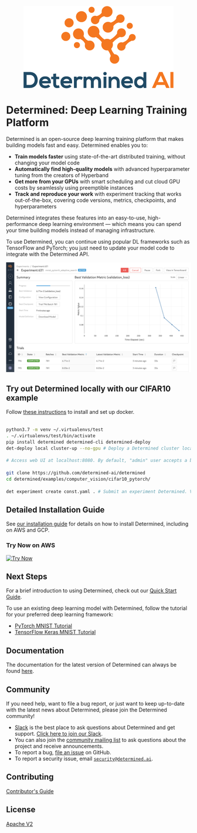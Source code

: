 <p align="center"><img src="determined-logo.png" alt="Determined AI Logo"></p>

# Determined: Deep Learning Training Platform

Determined is an open-source deep learning training platform that makes building
models fast and easy. Determined enables you to:

- **Train models faster** using state-of-the-art distributed training, without
  changing your model code
- **Automatically find high-quality models** with advanced hyperparameter tuning
  from the creators of Hyperband
- **Get more from your GPUs** with smart scheduling and cut cloud GPU costs by
  seamlessly using preemptible instances
- **Track and reproduce your work** with experiment tracking that works
  out-of-the-box, covering code versions, metrics, checkpoints, and
  hyperparameters

Determined integrates these features into an easy-to-use, high-performance deep
learning environment — which means you can spend your time building models
instead of managing infrastructure.

To use Determined, you can continue using popular DL frameworks such as
TensorFlow and PyTorch; you just need to update your model code to integrate
with the Determined API.

<p align="center"><img src="hp_experiment_page.jpg" alt="Web UI"></p>

## Try out Determined locally with our CIFAR10 example
 
Follow [these instructions](https://docs.determined.ai/latest/how-to/installation/requirements.html#install-docker) to install and set up docker.

 ```bash

 python3.7 -m venv ~/.virtualenvs/test
 . ~/.virtualenvs/test/bin/activate
 pip install determined determined-cli determined-deploy
 det-deploy local cluster-up --no-gpu # Deploy a Determined cluster locally with no GPU
 
 # Access web UI at localhost:8080. By default, "admin" user accepts a blank password.
 
 git clone https://github.com/determined-ai/determined
 cd determined/examples/computer_vision/cifar10_pytorch/
 
 det experiment create const.yaml . # Submit an experiment Determined. View results in web UI.
 ```

## Detailed Installation Guide

See [our installation guide](https://docs.determined.ai/latest/how-to/install-main.html) for details on how to install Determined, including on AWS and GCP.

### Try Now on AWS

[![Try Now](https://s3.amazonaws.com/cloudformation-examples/cloudformation-launch-stack.png)](https://console.aws.amazon.com/cloudformation/home?region=us-west-2#/stacks/create/review?templateURL=https://determined-ai-public.s3-us-west-2.amazonaws.com/simple.yaml)

## Next Steps

For a brief introduction to using Determined, check out our
[Quick Start Guide](https://docs.determined.ai/latest/tutorials/quick-start.html).

To use an existing deep learning model with Determined, follow the
tutorial for your preferred deep learning framework:

* [PyTorch MNIST Tutorial](https://docs.determined.ai/latest/tutorials/pytorch-mnist-tutorial.html)
* [TensorFlow Keras MNIST Tutorial](https://docs.determined.ai/latest/tutorials/tf-mnist-tutorial.html)

## Documentation

The documentation for the latest version of Determined can always be found
[here](https://docs.determined.ai).

## Community

If you need help, want to file a bug report, or just want to keep up-to-date
with the latest news about Determined, please join the Determined community!

* [Slack](https://determined-community.slack.com) is the best place to
  ask questions about Determined and get support. [Click here to join our Slack](
  https://join.slack.com/t/determined-community/shared_invite/zt-cnj7802v-KcVbaUrIzQOwmkmY7gP0Ew).
* You can also join the [community mailing list](https://groups.google.com/a/determined.ai/forum/#!forum/community)
  to ask questions about the project and receive announcements.
* To report a bug, [file an issue](https://github.com/determined-ai/determined/issues) on GitHub.
* To report a security issue, email [`security@determined.ai`](mailto:security@determined.ai).

## Contributing

[Contributor's Guide](CONTRIBUTING.md)

## License

[Apache V2](LICENSE)

